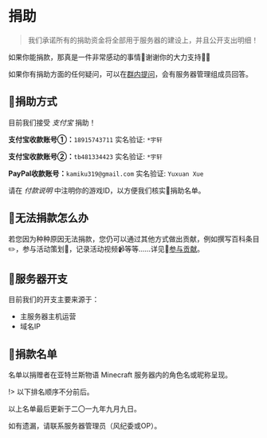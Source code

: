 # 捐助

>我们承诺所有的捐助资金将全部用于服务器的建设上，并且公开支出明细！

如果你能捐款，那真是一件非常感动的事情🥰谢谢你的大力支持💖💕

如果你有捐助方面的任何疑问，可以在[群内提问](https://jq.qq.com/?_wv=1027&k=5myyV7T)，会有服务器管理组成员回答。

## 🎁捐助方式

目前我们接受 *支付宝* 捐助！

**支付宝收款账号①：**`18915743711` 实名验证: `*宇轩`

**支付宝收款账号②：**`tb481334423` 实名验证: `*宇轩`

**PayPal收款账号：**`kamiku319@gmail.com` 实名验证: `Yuxuan Xue`

请在 *付款说明* 中注明你的游戏ID，以方便我们核实📝捐助名单。

## 👀无法捐款怎么办

若您因为种种原因无法捐款，您仍可以通过其他方式做出贡献，例如撰写百科条目✏️，参与活动策划🎲，记录活动视频📹等等……详见💖[参与贡献](/contribution.md)。

## 🔖服务器开支

目前我们的开支主要来源于：

- 主服务器主机运营
- 域名IP

## 💌捐款名单

名单以捐赠者在亚特兰斯物语 Minecraft 服务器内的角色名或昵称呈现。

!> 以下排名顺序不分前后。



以上名单最后更新于二〇一九年九月九日。

如有遗漏，请联系服务器管理员（风纪委或OP）。
